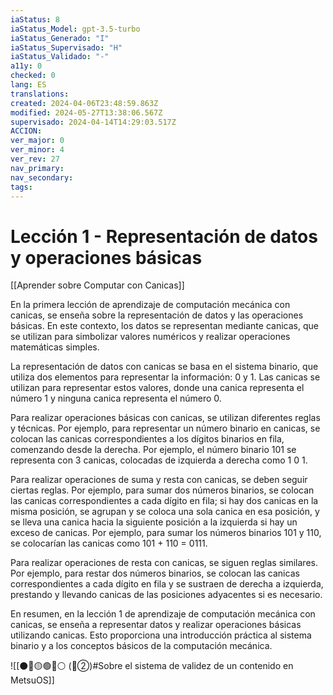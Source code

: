 ```yaml
---
iaStatus: 8
iaStatus_Model: gpt-3.5-turbo
iaStatus_Generado: "I"
iaStatus_Supervisado: "H"
iaStatus_Validado: "-"
a11y: 0
checked: 0
lang: ES
translations: 
created: 2024-04-06T23:48:59.863Z
modified: 2024-05-27T13:38:06.567Z
supervisado: 2024-04-14T14:29:03.517Z
ACCION: 
ver_major: 0
ver_minor: 4
ver_rev: 27
nav_primary: 
nav_secondary: 
tags:
---
```

# Lección 1 - Representación de datos y operaciones básicas

[[Aprender sobre Computar con Canicas]]

En la primera lección de aprendizaje de computación mecánica con canicas, se enseña sobre la representación de datos y las operaciones básicas. En este contexto, los datos se representan mediante canicas, que se utilizan para simbolizar valores numéricos y realizar operaciones matemáticas simples.

La representación de datos con canicas se basa en el sistema binario, que utiliza dos elementos para representar la información: 0 y 1. Las canicas se utilizan para representar estos valores, donde una canica representa el número 1 y ninguna canica representa el número 0.

Para realizar operaciones básicas con canicas, se utilizan diferentes reglas y técnicas. Por ejemplo, para representar un número binario en canicas, se colocan las canicas correspondientes a los dígitos binarios en fila, comenzando desde la derecha. Por ejemplo, el número binario 101 se representa con 3 canicas, colocadas de izquierda a derecha como 1 0 1.

Para realizar operaciones de suma y resta con canicas, se deben seguir ciertas reglas. Por ejemplo, para sumar dos números binarios, se colocan las canicas correspondientes a cada dígito en fila; si hay dos canicas en la misma posición, se agrupan y se coloca una sola canica en esa posición, y se lleva una canica hacia la siguiente posición a la izquierda si hay un exceso de canicas. Por ejemplo, para sumar los números binarios 101 y 110, se colocarían las canicas como 101 + 110 = 0111.

Para realizar operaciones de resta con canicas, se siguen reglas similares. Por ejemplo, para restar dos números binarios, se colocan las canicas correspondientes a cada dígito en fila y se sustraen de derecha a izquierda, prestando y llevando canicas de las posiciones adyacentes si es necesario.

En resumen, en la lección 1 de aprendizaje de computación mecánica con canicas, se enseña a representar datos y realizar operaciones básicas utilizando canicas. Esto proporciona una introducción práctica al sistema binario y a los conceptos básicos de la computación mecánica.

![[⚫🔴🟡🟢🔵⚪ (🔴②)#Sobre el sistema de validez de un contenido en MetsuOS]]
